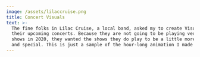 ```yaml
---
image: /assets/lilaccruise.png
title: Concert Visuals
text: >-
  The fine folks in Lilac Cruise, a local band, asked my to create Visuals for
  their upcoming concerts. Because they are not going to be playing very many
  shows in 2020, they wanted the shows they do play to be a little more engaging
  and special. This is just a sample of the hour-long animation I made for them.
---
```


